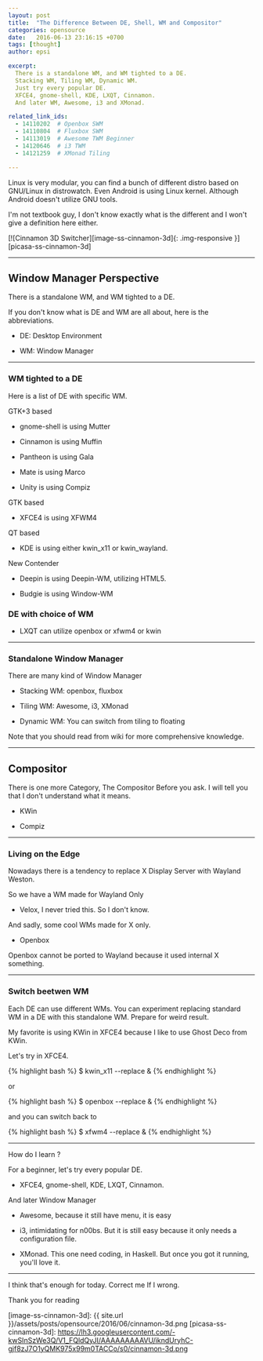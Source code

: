 ```yaml
---
layout: post
title:  "The Difference Between DE, Shell, WM and Compositor"
categories: opensource
date:   2016-06-13 23:16:15 +0700
tags: [thought]
author: epsi

excerpt:
  There is a standalone WM, and WM tighted to a DE.
  Stacking WM, Tiling WM, Dynamic WM.
  Just try every popular DE.
  XFCE4, gnome-shell, KDE, LXQT, Cinnamon.
  And later WM, Awesome, i3 and XMonad.

related_link_ids: 
  - 14110202  # Openbox SWM
  - 14110804  # Fluxbox SWM
  - 14113019  # Awesome TWM Beginner
  - 14120646  # i3 TWM
  - 14121259  # XMonad Tiling

---
```


Linux is very modular,
you can find a bunch of different distro 
based on GNU/Linux in distrowatch. 
Even Android is using Linux kernel.
Although Android doesn't utilize GNU tools.

I'm not textbook guy, 
I don't know exactly what is the different
and I won't give a definition here either.

[![Cinnamon 3D Switcher][image-ss-cinnamon-3d]{: .img-responsive }][picasa-ss-cinnamon-3d]


-- -- --

## Window Manager Perspective

There is a standalone WM, and WM tighted to a DE.

If you don't know what is DE and WM are all about,
here is the abbreviations.

* DE: Desktop Environment

* WM: Window Manager

-- -- --


### WM tighted to a DE

Here is a list of DE with specific WM.


GTK+3 based

* gnome-shell is using Mutter

* Cinnamon is using Muffin

* Pantheon is using Gala

* Mate is using Marco

* Unity is using Compiz


GTK based

* XFCE4 is using XFWM4


QT based

* KDE is using either kwin_x11 or kwin_wayland.


New Contender
 
* Deepin is using Deepin-WM, utilizing HTML5.

* Budgie is using Window-WM


### DE with choice of WM

* LXQT can utilize openbox or xfwm4 or kwin

-- -- --

### Standalone Window Manager

There are many kind of Window Manager

* Stacking WM: openbox, fluxbox

* Tiling WM: Awesome, i3, XMonad

* Dynamic WM: You can switch from tiling to floating

Note that you should read from wiki for more comprehensive knowledge.

-- -- --

## Compositor

There is one more Category, The Compositor
Before you ask. I will tell you 
that I don't understand what it means.

* KWin

* Compiz


-- -- --

### Living on the Edge

Nowadays there is a tendency to 
replace X Display Server with Wayland Weston.

So we have a WM made for Wayland Only

* Velox, I never tried this. So I don't know.

And sadly, some cool WMs made for X only.

* Openbox 

Openbox cannot be ported to Wayland
because it used internal X something.

-- -- --

### Switch beetwen WM

Each DE can use different WMs.
You can experiment replacing 
standard WM in a DE with this standalone WM. 
Prepare for weird result.

My favorite is using KWin in XFCE4
because I like to use Ghost Deco from KWin.

Let's try in XFCE4.

{% highlight bash %}
 $ kwin_x11 --replace &
{% endhighlight %}

or

{% highlight bash %}
 $ openbox --replace &
{% endhighlight %}

and you can switch back to 

{% highlight bash %}
 $ xfwm4 --replace &
{% endhighlight %}

-- -- --

How do I learn ?

For a beginner,
let's try every popular DE.

* XFCE4, gnome-shell, KDE, LXQT, Cinnamon.

And later Window Manager

* Awesome, because it still have menu, it is easy

* i3, intimidating for n00bs. But it is still easy because it only needs a configuration file.

* XMonad. This one need coding, in Haskell. But once you got it running, you'll love it.



-- -- --

I think that's enough for today.
Correct me If I wrong.

Thank you for reading





[//]: <> ( -- -- -- links below -- -- -- )

[image-ss-cinnamon-3d]: {{ site.url }}/assets/posts/opensource/2016/06/cinnamon-3d.png
[picasa-ss-cinnamon-3d]: https://lh3.googleusercontent.com/-kwSInSzWe3Q/V1_FQldQyJI/AAAAAAAAAVU/ikndUryhC-gjf8zJ7O1yQMK975x99m0TACCo/s0/cinnamon-3d.png

